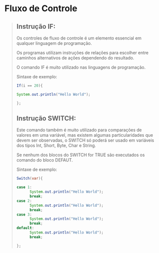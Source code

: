 # Fluxo de Controle

> ## Instrução IF:
>
> Os controles de fluxo de controle é um elemento essencial em qualquer linguagem de programação.
>
> Os programas utilizam instruções de relações para escolher entre caminhos alternativos de ações dependendo do resultado.
>
> O comando IF é muito utilizado nas linguagens de programação.
>
> Sintaxe de exemplo:
>
> ```java
> If(i == 20){
> 
> System.out.println("Hello World");
> 
> };
> ```
>
> ## Instrução SWITCH:
>
> Este comando também é muito utilizado para comparações de valores em uma variável, mas existem algumas particularidades que devem ser observadas, o SWITCH só poderá ser usado em variáveis dos tipos Int, Short, Byte, Char e String.
>
> Se nenhum dos blocos do SWITCH for TRUE são executados os comando do bloco DEFAUT.
>
> Sintaxe de exemplo:
>
> ```java
> Switch(var){
> 
> case 1:
> 		System.out.println("Hello World");
> 		break;
> case 2:
> 		System.out.println("Hello World");
> 		break;
> case 3:
> 		System.out.println("Hello World");
> 		break;
> default:
> 		System.out.println("Hello World");
> 		break;
> 
> };
> ```
